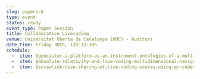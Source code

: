 ```yaml
---
slug: papers-6
type: event
status: ready
event_type: Paper Session
title: Collaborative Livecoding
venue: Universitat Oberta de Catalunya (UOC) - Auditori
date_time: Friday 30th, 12h-13:30h
schedule:
  -  item: $gencaster-a-platform-as-an-instrument-ontologies-of-a-multi-non
  -  item: $absolute-relativity-and-live-coding-multidimensional-navigation
  -  item: $scrawlink-live-sharing-of-live-coding-scores-using-qr-codes
---
```

